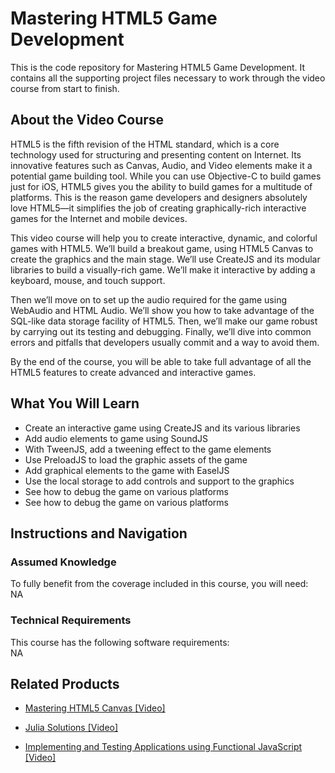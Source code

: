 ﻿# Mastering HTML5 Game Development
This is the code repository for Mastering HTML5 Game Development. It contains all the supporting project files necessary to work through the video course from start to finish.
## About the Video Course
	
HTML5 is the fifth revision of the HTML standard, which is a core technology used for structuring and presenting content on Internet. Its innovative features such as Canvas, Audio, and Video elements make it a potential game building tool. While you can use Objective-C to build games just for iOS, HTML5 gives you the ability to build games for a multitude of platforms. This is the reason game developers and designers absolutely love HTML5—it simplifies the job of creating graphically-rich interactive games for the Internet and mobile devices.

This video course will help you to create interactive, dynamic, and colorful games with HTML5. We’ll build a breakout game, using HTML5 Canvas to create the graphics and the main stage. We’ll use CreateJS and its modular libraries to build a visually-rich game. We’ll make it interactive by adding a keyboard, mouse, and touch support.

Then we’ll move on to set up the audio required for the game using WebAudio and HTML Audio. We’ll show you how to take advantage of the SQL-like data storage facility of HTML5. Then, we’ll make our game robust by carrying out its testing and debugging. Finally, we’ll dive into common errors and pitfalls that developers usually commit and a way to avoid them.

By the end of the course, you will be able to take full advantage of all the HTML5 features to create advanced and interactive games.
<H2>What You Will Learn</H2>
<DIV class=book-info-will-learn-text>
<UL>
<LI>Create an interactive game using CreateJS and its various libraries
<LI>Add audio elements to game using SoundJS
<LI>With TweenJS, add a tweening effect to the game elements
<LI>Use PreloadJS to load the graphic assets of the game
<LI>Add graphical elements to the game with EaselJS
<LI>Use the local storage to add controls and support to the graphics
<LI>See how to debug the game on various platforms
<LI>See how to debug the game on various platforms </LI></UL></DIV>

## Instructions and Navigation
### Assumed Knowledge
To fully benefit from the coverage included in this course, you will need:<br/>
NA
### Technical Requirements
This course has the following software requirements:<br/>
NA

## Related Products
* [Mastering HTML5 Canvas [Video]]()

* [Julia Solutions [Video]]()

* [Implementing and Testing Applications using Functional JavaScript [Video]]()

